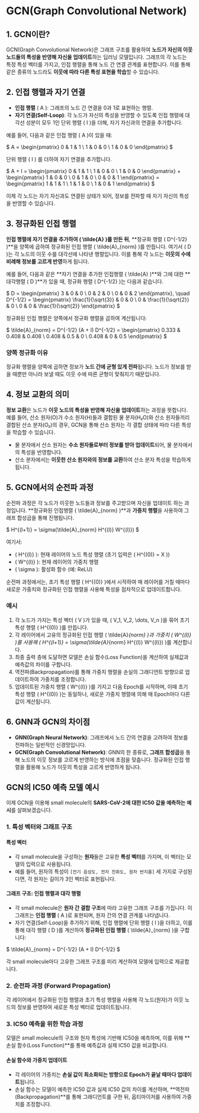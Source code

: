 # GCN(Graph Convolutional Network)

## 1. GCN이란?

GCN(Graph Convolutional Network)은 그래프 구조를 활용하여 **노드가 자신의 이웃 노드들의 특성을 반영해 자신을 업데이트**하는 딥러닝 모델입니다. 그래프의 각 노드는 특정 특성 벡터를 가지고, 인접 행렬을 통해 노드 간 연결 관계를 표현합니다. 이를 통해 같은 종류의 노드라도 **이웃에 따라 다른 특성 표현을 학습**할 수 있습니다.

## 2. 인접 행렬과 자기 연결

- **인접 행렬** \( A \): 그래프의 노드 간 연결을 0과 1로 표현하는 행렬.
- **자기 연결(Self-Loop)**: 각 노드가 자신의 특성을 반영할 수 있도록 인접 행렬에 대각선 성분이 모두 1인 단위 행렬 \( I \)을 더해, 자기 자신과의 연결을 추가합니다.

예를 들어, 다음과 같은 인접 행렬 \( A \)이 있을 때:

$
A = \begin{pmatrix} 0 & 1 & 1 \\ 1 & 0 & 0 \\ 1 & 0 & 0 \end{pmatrix}
$

단위 행렬 \( I \) 를 더하여 자기 연결을 추가합니다.

$
A + I = \begin{pmatrix} 0 & 1 & 1 \\ 1 & 0 & 0 \\ 1 & 0 & 0 \end{pmatrix} + \begin{pmatrix} 1 & 0 & 0 \\ 0 & 1 & 0 \\ 0 & 0 & 1 \end{pmatrix} = \begin{pmatrix} 1 & 1 & 1 \\ 1 & 1 & 0 \\ 1 & 0 & 1 \end{pmatrix}
$

이제 각 노드는 자기 자신과도 연결된 상태가 되어, 정보를 전파할 때 자기 자신의 특성을 반영할 수 있습니다.

## 3. 정규화된 인접 행렬

**인접 행렬에 자기 연결을 추가하여 \( \tilde{A} \)를 만든 뒤**, **정규화 행렬 \( D^{-1/2} \)**을 양쪽에 곱하여 정규화된 인접 행렬 \( \tilde{A}_{norm} \)를 만듭니다. 여기서 \( D \)는 각 노드의 이웃 수를 대각선에 나타낸 행렬입니다. 이를 통해 각 노드는 **이웃의 수에 비례해 정보를 고르게 반영**하게 됩니다.

예를 들어, 다음과 같은 **자기 연결을 추가한 인접행렬 \( \tilde{A} \)**와 그에 대한 **대각행렬 \( D \)**가 있을 때, 정규화 행렬 \( D^{-1/2} \)는 다음과 같습니다.

$
D = \begin{pmatrix} 3 & 0 & 0 \\ 0 & 2 & 0 \\ 0 & 0 & 2 \end{pmatrix}, \quad D^{-1/2} = \begin{pmatrix} \frac{1}{\sqrt{3}} & 0 & 0 \\ 0 & \frac{1}{\sqrt{2}} & 0 \\ 0 & 0 & \frac{1}{\sqrt{2}} \end{pmatrix}
$

정규화된 인접 행렬은 양쪽에서 정규화 행렬을 곱하여 계산됩니다:

$
\tilde{A}_{norm} = D^{-1/2} (A + I) D^{-1/2} = \begin{pmatrix} 0.333 & 0.408 & 0.408 \\ 0.408 & 0.5 & 0 \\ 0.408 & 0 & 0.5 \end{pmatrix}
$

### 양쪽 정규화 이유

정규화 행렬을 양쪽에 곱하면 정보가 **노드 간에 균형 있게 전파**됩니다. 노드가 정보를 받을 때뿐만 아니라 보낼 때도 이웃 수에 따른 균형이 맞춰지기 때문입니다.

## 4. 정보 교환의 의미

**정보 교환**은 노드가 **이웃 노드의 특성을 반영해 자신을 업데이트**하는 과정을 뜻합니다. 예를 들어, 산소 원자(O)가 수소 원자(H)들과 결합된 물 분자(H₂O)와 산소 원자들끼리 결합된 산소 분자(O₂)의 경우, GCN을 통해 산소 원자는 각 결합 상태에 따라 다른 특성을 학습할 수 있습니다.

- 물 분자에서 산소 원자는 **수소 원자들로부터 정보를 받아 업데이트**되어, 물 분자에서의 특성을 반영합니다.
- 산소 분자에서는 **이웃한 산소 원자와의 정보를 교환**하여 산소 분자 특성을 학습하게 됩니다.

## 5. GCN에서의 순전파 과정

순전파 과정은 각 노드가 이웃한 노드들과 정보를 주고받으며 자신을 업데이트 하는 과정입니다. **정규화된 인접행렬 \( \tilde{A}_{norm} \)**과 **가중치 행렬**을 사용하여 그래프 합성곱을 통해 진행됩니다.

$
H^{(l+1)} = \sigma(\tilde{A}_{norm} H^{(l)} W^{(l)})
$

여기서:
- \( H^{(l)} \): 현재 레이어의 노드 특성 행렬 (초기 입력은 \( H^{(0)} = X \))
- \( W^{(l)} \): 현재 레이어의 가중치 행렬
- \( \sigma \): 활성화 함수 (예: ReLU)

순전파 과정에서는, 초기 특성 행렬 \( H^{(0)} \)에서 시작하여 매 레이어를 거칠 때마다 새로운 가중치와 정규화된 인접 행렬을 사용해 특성을 점차적으로 업데이트합니다.

### 예시
1. 각 노드가 가지는 특성 벡터 \( V \)가 있을 때, \( V_1, V_2, \dots, V_n \)을 묶어 초기 특성 행렬 \( H^{(0)} \)를 만듭니다.
2. 각 레이어에서 고유의 정규화된 인접 행렬 \( \tilde{A}_{norm} \)과 가중치 \( W^{(l)} \)를 사용해 \( H^{(l+1)} = \sigma(\tilde{A}_{norm} H^{(l)} W^{(l)}) \)를 계산합니다.
3. 최종 출력 층에 도달하면 모델은 손실 함수(Loss Function)을 계산하여 실제값과 예측값의 차이를 구합니다.
4. 역전파(Backpropagation)를 통해 가중치 행렬을 손실의 그래디언트 방향으로 업데이트하여 가중치를 조정합니다.
5. 업데이트된 가중치 행렬 \( W^{(l)} \)를 가지고 다음 Epoch를 시작하며, 이때 초기 특성 행렬 \( H^{(0)} \)는 동일하나, 새로운 가중치 행렬에 의해 매 Epoch마다 다른 값이 계산됩니다.

## 6. GNN과 GCN의 차이점

- **GNN(Graph Neural Network)**: 그래프에서 노드 간의 연결을 고려하여 정보를 전파하는 일반적인 신경망입니다.
- **GCN(Graph Convolutional Network)**: GNN의 한 종류로, **그래프 합성곱**을 통해 노드의 이웃 정보를 고르게 반영하는 방식에 초점을 맞춥니다. 정규화된 인접 행렬을 활용해 노드가 이웃의 특성을 고르게 반영하게 됩니다.

## GCN의 IC50 예측 모델 예시

이제 GCN을 이용해 small molecule의 **SARS-CoV-2에 대한 IC50 값을 예측하는 예시**를 살펴보겠습니다.

### 1. 특성 벡터와 그래프 구조

#### 특성 벡터
- 각 small molecule을 구성하는 **원자**들은 고유한 **특성 벡터**를 가지며, 이 벡터는 모델의 입력으로 사용됩니다.
- 예를 들어, 원자의 특성이 `[전기 음성도, 전자 친화도, 원자 반지름]` 세 가지로 구성된다면, 각 원자는 길이가 3인 벡터로 표현됩니다.

#### 그래프 구조: 인접 행렬과 대각 행렬
- 각 small molecule은 **원자 간 결합 구조**에 따라 고유한 그래프 구조를 가집니다. 이 그래프는 **인접 행렬** \( A \)로 표현되며, 원자 간의 연결 관계를 나타냅니다.
- 자기 연결(Self-Loop)을 추가하기 위해, 인접 행렬에 단위 행렬 \( I \)을 더하고, 이를 통해 대각 행렬 \( D \)를 계산하여 **정규화된 인접 행렬** \( \tilde{A}_{norm} \)을 구합니다:

$
\tilde{A}_{norm} = D^{-1/2} (A + I) D^{-1/2}
$

각 small molecule마다 고유한 그래프 구조를 미리 계산하여 모델에 입력으로 제공합니다.

### 2. 순전파 과정 (Forward Propagation)

각 레이어에서 정규화된 인접 행렬과 초기 특성 행렬을 사용해 각 노드(원자)가 이웃 노드의 정보를 반영하여 새로운 특성 벡터로 업데이트됩니다. 

### 3. IC50 예측을 위한 학습 과정

모델은 small molecule의 구조와 원자 특성에 기반해 IC50을 예측하며, 이를 위해 **손실 함수(Loss Function)**를 통해 예측값과 실제 IC50 값을 비교합니다.

#### 손실 함수와 가중치 업데이트
- 각 레이어의 가중치는 **손실 값이 최소화되는 방향으로 Epoch가 끝날 때마다 업데이트**됩니다.
- 손실 함수는 모델이 예측한 IC50 값과 실제 IC50 값의 차이를 계산하며, **역전파(Backpropagation)**를 통해 그래디언트를 구한 뒤, 옵티마이저를 사용하여 가중치를 조정합니다.
